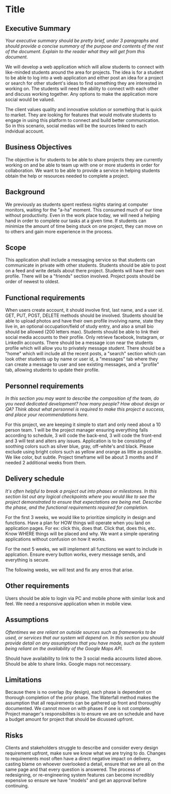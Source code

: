 # Title

## Executive Summary

*Your executive summary should be pretty brief, under 3 paragraphs and should provide a concise summary of the purpose and contents of the rest of the document.  Explain to the reader what they will get from this document.*



We will develop a web application which will allow students to connect with like-minded students around the area for projects.
The idea is for a student to be able to log into a web application and either post an idea for a project or search for other student's ideas to find something they are interested in working on. The students will need the ability to connect with each other and discuss working together. Any options to make the application more social would be valued.

The client values quality and innovative solution or something that is quick to market. They are looking for features that would motivate students to engage in using this platform to connect and build better communication. So in this scenario, social medias will be the sources linked to each indvidual account.

## Business Objectives

The objective is for students to be able to share projects they are currently working on and be able to team up with one or more students in order for collaboration. We want to be able to provide a service in helping students obtain the help or resources needed to complete a project. 

## Background

We previously as students spent restless nights staring at computer monitors, waiting for the "a-ha" moment. This consumed much of our time without productivity. Even in the work place today, we will need a helping hand in order to complete our tasks at a given time. If students can minimize the amount of time being stuck on one project, they can move on to others and gain more experience in the process. 

## Scope

This application shall include a messaging service so that students can communicate in private with other students. Students should be able to post on a feed and write details about there project. Students will have their own profile. There will be a "friends" section involved. Project posts should be order of newest to oldest. 

## Functional requirements


When users create account, it should involve first, last name, and a user id. GET, PUT, POST, DELETE methods should be involved. Students should be able to upload photos and have their own profile involving name, state they live in, an optional occupation/field of study entry, and also a small bio should be allowed (200 letters max). Students should be able to link their social media accounts to their profile. Only retrieve facebook, Instagram, or LinkedIn accounts. There should be a message icon near the students profile which will allow you to privately message student. There should be a "home" which will include all the recent posts, a "search" section which can look other students up by name or user id, a "messages" tab where they can create a message to user and see existing messages, and a "profile" tab, allowing students to update their profile. 

## Personnel requirements

*In this section you may want to describe the composition of the team, do you need dedicated development?  how many people?  How about design or QA?  Think about what personnel is required to make this project a success, and place your recommendations here.*

For this project, we are keeping it simple to start and only need about a 10 person team. 1 will be the project manager ensuring everything falls according to schedule, 3 will code the back-end, 3 will code the front-end and 3 will test and alters any issues. Application is to be consisting of soothing colors such as silver blue, gray, off-white's and black. Please exclude using bright colors such as yellow and orange as little as possible. We like color, but subtle. Project timeframe will be about 3 months and if needed 2 additional weeks from them. 

## Delivery schedule

*It's often helpful to break a project out into phases or milestones.  In this section list out any logical checkpoints where you would like to see the project demonstrated to ensure that expectations are being met.  Describe the phase, and the functional requirements required for completion.*

For the first 3 weeks, we would like to prioritize simplicity in design and functions. Have a plan for HOW things will operate when you land on application pages. For ex: click this, does that. Click that, does this, etc. Know WHERE things will be placed and why. We want a simple operating applications without confusion on how it works. 

For the next 5 weeks, we will implement all functions we want to include in applcation. Ensure every button works, every message sends, and everything is secure. 

The following weeks, we will test and fix any erros that arise. 


## Other requirements

Users should be able to login via PC and mobile phone with similar look and feel. We need a responsive application when in mobile view. 

## Assumptions

*Oftentimes we are reliant on outside sources such as frameworks to be used, or services that our system will depend on.  In this section you should provide detail on any assumptions that you have made, such as the system being reliant on the availability of the Google Maps API.*

Should have availability to link to the 3 social media accounts listed above. Should be able to share links. Google maps not neccessary. 

## Limitations

Because there is no overlap (by design), each phase is dependent on thorough completion of the prior phase. The Waterfall method makes the assumption that all requirements can be gathered up front and thoroughly documented. We cannot move on with phases if one is not complete. Project manager's responsibilites is to ensure we are on schedule and have a budget amount for project that should be dicussed upfront. 

## Risks
Clients and stakeholders struggle to describe and consider every design requirement upfront, make sure we know what we are trying to do.
Changes to requirements most often have a direct negative impact on delivery, casting blame on whoever overlooked a detail, ensure that we are all on the same page and that every question is answered. 
The process of redesigning, or re-engineering system features can become incredibly expensive so ensure we have "models" and get an approval before continuing. 

